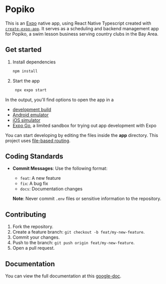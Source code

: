 # Popiko

This is an [Expo](https://expo.dev) native app, using React Native Typescript created with [`create-expo-app`](https://www.npmjs.com/package/create-expo-app). It serves as a scheduling and backend management app for Popiko, a swim lesson business serving country clubs in the Bay Area.

## Get started

1. Install dependencies

   ```bash
   npm install
   ```

2. Start the app

   ```bash
    npx expo start
   ```

In the output, you'll find options to open the app in a

- [development build](https://docs.expo.dev/develop/development-builds/introduction/)
- [Android emulator](https://docs.expo.dev/workflow/android-studio-emulator/)
- [iOS simulator](https://docs.expo.dev/workflow/ios-simulator/)
- [Expo Go](https://expo.dev/go), a limited sandbox for trying out app development with Expo

You can start developing by editing the files inside the **app** directory. This project uses [file-based routing](https://docs.expo.dev/router/introduction).

## Coding Standards

- **Commit Messages**: Use the following format:
  - `feat`: A new feature
  - `fix`: A bug fix
  - `docs`: Documentation changes

  **Note**: Never commit `.env` files or sensitive information to the repository.

## Contributing

1. Fork the repository.
2. Create a feature branch: `git checkout -b feat/my-new-feature`.
3. Commit your changes.
4. Push to the branch: `git push origin feat/my-new-feature`.
5. Open a pull request.


## Documentation

You can view the full documentation at this [google-doc](https://docs.google.com/document/d/1LaHtLexAJuWAnrI1H5cdr3b77vC_0Q0VtK3HkMHupak).
